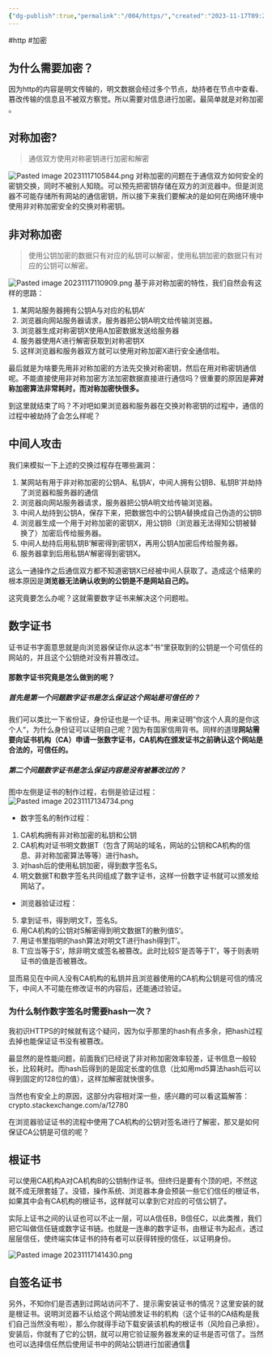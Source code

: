 ```yaml
---
{"dg-publish":true,"permalink":"/004/https/","created":"2023-11-17T09:26:04.722+08:00","updated":"2024-06-01T10:48:47.075+08:00"}
---
```


#http #加密
## 为什么需要加密？

因为http的内容是明文传输的，明文数据会经过多个节点，劫持者在节点中查看、篡改传输的信息且不被双方察觉。所以需要对信息进行加密。最简单就是对称加密 。
## 对称加密?

>通信双方使用对称密钥进行加密和解密

![Pasted image 20231117105844.png](/img/user/$/$Sys999%20Attachment/Pasted%20image%2020231117105844.png)
对称加密的问题在于通信双方如何安全的密钥交换，同时不被别人知晓。可以预先把密钥存储在双方的浏览器中。但是浏览器不可能存储所有网站的通信密钥，所以接下来我们要解决的是如何在网络环境中使用非对称加密安全的交换对称密钥。
## 非对称加密

>使用公钥加密的数据只有对应的私钥可以解密，使用私钥加密的数据只有对应的公钥可以解密。

![Pasted image 20231117110909.png](/img/user/$/$Sys999%20Attachment/Pasted%20image%2020231117110909.png)
基于非对称加密的特性，我们自然会有这样的思路：
1. 某网站服务器拥有公钥A与对应的私钥A’
2. 浏览器向网站服务器请求，服务器把公钥A明文给传输浏览器。
3. 浏览器生成对称密钥X使用A加密数据发送给服务器
4. 服务器使用A‘进行解密获取到对称密钥X
5. 这样浏览器和服务器双方就可以使用对称加密X进行安全通信啦。

最后就是为啥要先用非对称加密的方法先交换对称密钥，然后在用对称密钥通信呢。不能直接使用非对称加密方法加密数据直接进行通信吗？很重要的原因是**非对称加密算法非常耗时，而对称加密快很多。**

到这里就结束了吗？不对吧如果浏览器和服务器在交换对称密钥的过程中，通信的过程中被劫持了会怎么样呢？
## 中间人攻击

我们来模拟一下上述的交换过程存在哪些漏洞：
1. 某网站有用于非对称加密的公钥A、私钥A’，中间人拥有公钥B、私钥B’并劫持了浏览器和服务器的通信
2. 浏览器向网站服务器请求，服务器把公钥A明文给传输浏览器。
3. 中间人劫持到公钥A，保存下来，把数据包中的公钥A替换成自己伪造的公钥B
4. 浏览器生成一个用于对称加密的密钥X，用公钥B（浏览器无法得知公钥被替换了）加密后传给服务器。
5. 中间人劫持后用私钥B’解密得到密钥X，再用公钥A加密后传给服务器。
6. 服务器拿到后用私钥A’解密得到密钥X。

这么一通操作之后通信双方都不知道密钥X已经被中间人获取了。造成这个结果的根本原因是**浏览器无法确认收到的公钥是不是网站自己的。**

这究竟要怎么办呢？这就需要数字证书来解决这个问题啦。
## 数字证书

证书证书字面意思就是向浏览器保证你从这本”书“里获取到的公钥是一个可信任的网站的，并且这个公钥绝对没有并篡改过。
#### 那数字证书究竟是怎么做到的呢？
##### 首先是第一个问题数字证书是怎么保证这个网站是可信任的？
我们可以类比一下省份证，身份证也是一个证书。用来证明”你这个人真的是你这个人“，为什么身份证可以证明自己呢？因为有国家信用背书。同样的道理**网站需要向证书机构（CA）申请一张数字证书，CA机构在颁发证书之前确认这个网站是合法的，可信任的。**
##### 第二个问题数字证书是怎么保证内容是没有被篡改过的？
图中左侧是证书的制作过程，右侧是验证过程：
![Pasted image 20231117134734.png](/img/user/$/$Sys999%20Attachment/Pasted%20image%2020231117134734.png)
- 数字签名的制作过程：
1. CA机构拥有非对称加密的私钥和公钥
2. CA机构对证书明文数据T（包含了网站的域名，网站的公钥和CA机构的信息、非对称加密算法等等）进行hash。
3. 对hash后的使用私钥加密，得到数字签名S。
4. 明文数据T和数字签名共同组成了数字证书，这样一份数字证书就可以颁发给网站了。
- 浏览器验证过程：
5. 拿到证书，得到明文T，签名S。
6. 用CA机构的公钥对S解密得到明文数据T的散列值S‘。
7. 用证书里指明的hash算法对明文T进行hash得到T’。
8. T’应当等于S‘，除非明文或签名被篡改。此时比较S’是否等于T’，等于则表明证书的值是否被篡改。
   
显而易见在中间人没有CA机构的私钥并且浏览器使用的CA机构公钥是可信的情况下，中间人不可能在修改证书的内容后，还能通过验证。
### 为什么制作数字签名时需要hash一次？

我初识HTTPS的时候就有这个疑问，因为似乎那里的hash有点多余，把hash过程去掉也能保证证书没有被篡改。

最显然的是性能问题，前面我们已经说了非对称加密效率较差，证书信息一般较长，比较耗时。而hash后得到的是固定长度的信息（比如用md5算法hash后可以得到固定的128位的值），这样加解密就快很多。

当然也有安全上的原因，这部分内容相对深一些，感兴趣的可以看这篇解答：crypto.stackexchange.com/a/12780

在浏览器验证证书的流程中使用了CA机构的公钥对签名进行了解密，那又是如何保证CA公钥是可信的呢？
## 根证书

可以使用CA机构A对CA机构B的公钥制作证书。但终归是要有个顶的吧，不然这就不成无限套娃了。没错，操作系统、浏览器本身会预装一些它们信任的根证书，如果其中会有CA机构的根证书，这样就可以拿到它对应的可信公钥了。

实际上证书之间的认证也可以不止一层，可以A信任B，B信任C，以此类推，我们把它叫做信任链或数字证书链。也就是一连串的数字证书，由根证书为起点，透过层层信任，使终端实体证书的持有者可以获得转授的信任，以证明身份。

![Pasted image 20231117141430.png](/img/user/$/$Sys999%20Attachment/Pasted%20image%2020231117141430.png)
## 自签名证书

另外，不知你们是否遇到过网站访问不了、提示需安装证书的情况？这里安装的就是根证书。说明浏览器不认给这个网站颁发证书的机构（这个证书的CA结构是我们自己当然没有啦），那么你就得手动下载安装该机构的根证书（风险自己承担）。安装后，你就有了它的公钥，就可以用它验证服务器发来的证书是否可信了。当然也可以选择信任然后使用证书中的网站公钥进行加密通信🤣





